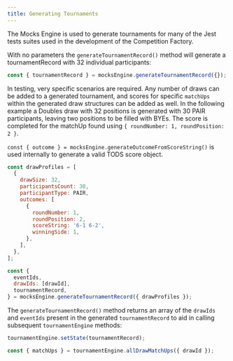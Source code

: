 ```yaml
---
title: Generating Tournaments
---
```


The Mocks Engine is used to generate tournaments for many of the Jest tests suites used in the development of the Competition Factory.

With no parameters the `generateTournamentRecord()` method will generate a tournamentRecord with 32 individual participants:

```js
const { tournamentRecord } = mocksEngine.generateTournamentRecord({});
```

In testing, very specific scenarios are required. Any number of draws can be added to a generated tournament, and scores for specific `matchUps` within the generated draw structures can be added as well. In the following example a Doubles draw with 32 positions is generated with 30 PAIR participants, leaving two positions to be filled with BYEs. The score is completed for the matchUp found using `{ roundNumber: 1, roundPosition: 2 }`.

`const { outcome } = mocksEngine.generateOutcomeFromScoreString()` is used internally to generate a valid TODS score object.

```js
const drawProfiles = [
  {
    drawSize: 32,
    participantsCount: 30,
    participantType: PAIR,
    outcomes: [
      {
        roundNumber: 1,
        roundPosition: 2,
        scoreString: '6-1 6-2',
        winningSide: 1,
      },
    ],
  },
];

const {
  eventIds,
  drawIds: [drawId],
  tournamentRecord,
} = mocksEngine.generateTournamentRecord({ drawProfiles });
```

The `generateTournamentRecord()` method returns an array of the `drawIds` and `eventIds` present in the generated `tournamentRecord` to aid in calling subsequent `tournamentEngine` methods:

```js
tournamentEngine.setState(tournamentRecord);

const { matchUps } = tournamentEngine.allDrawMatchUps({ drawId });
```
